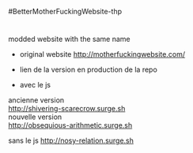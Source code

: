 #BetterMotherFuckingWebsite-thp
#
modded website with the same name 

* original  website 
http://motherfuckingwebsite.com/


* lien de la version en production de la repo 
* avec le js 

ancienne version
<br>
http://shivering-scarecrow.surge.sh
<br>
nouvelle version
<br>
http://obsequious-arithmetic.surge.sh



sans le js
http://nosy-relation.surge.sh
